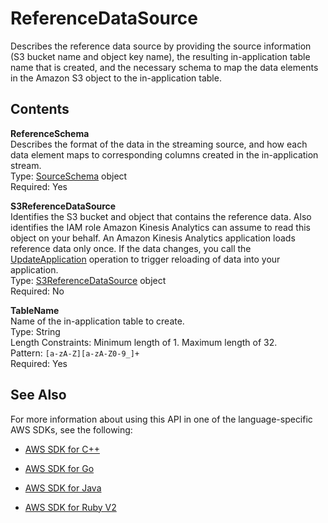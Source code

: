 # ReferenceDataSource<a name="API_ReferenceDataSource"></a>

Describes the reference data source by providing the source information \(S3 bucket name and object key name\), the resulting in\-application table name that is created, and the necessary schema to map the data elements in the Amazon S3 object to the in\-application table\.

## Contents<a name="API_ReferenceDataSource_Contents"></a>

 **ReferenceSchema**   
Describes the format of the data in the streaming source, and how each data element maps to corresponding columns created in the in\-application stream\.  
Type: [SourceSchema](API_SourceSchema.md) object  
Required: Yes

 **S3ReferenceDataSource**   
Identifies the S3 bucket and object that contains the reference data\. Also identifies the IAM role Amazon Kinesis Analytics can assume to read this object on your behalf\. An Amazon Kinesis Analytics application loads reference data only once\. If the data changes, you call the [UpdateApplication](API_UpdateApplication.md) operation to trigger reloading of data into your application\.   
Type: [S3ReferenceDataSource](API_S3ReferenceDataSource.md) object  
Required: No

 **TableName**   
Name of the in\-application table to create\.  
Type: String  
Length Constraints: Minimum length of 1\. Maximum length of 32\.  
Pattern: `[a-zA-Z][a-zA-Z0-9_]+`   
Required: Yes

## See Also<a name="API_ReferenceDataSource_SeeAlso"></a>

For more information about using this API in one of the language\-specific AWS SDKs, see the following:

+  [AWS SDK for C\+\+](http://docs.aws.amazon.com/goto/SdkForCpp/kinesisanalytics-2015-08-14/ReferenceDataSource) 

+  [AWS SDK for Go](http://docs.aws.amazon.com/goto/SdkForGoV1/kinesisanalytics-2015-08-14/ReferenceDataSource) 

+  [AWS SDK for Java](http://docs.aws.amazon.com/goto/SdkForJava/kinesisanalytics-2015-08-14/ReferenceDataSource) 

+  [AWS SDK for Ruby V2](http://docs.aws.amazon.com/goto/SdkForRubyV2/kinesisanalytics-2015-08-14/ReferenceDataSource) 